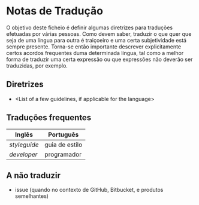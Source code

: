 # Notas de Tradução

O objetivo deste ficheio é definir algumas diretrizes para traduções efetuadas
por várias pessoas. Como devem saber, traduzir o que quer que seja de uma
língua para outra é traiçoeiro e uma certa subjetividade está sempre
presente. Torna-se então importante descrever explicitamente certos acordos
frequentes duma determinada língua, tal como a melhor forma de traduzir
uma certa expressão ou que expressões não deverão ser traduzidas, por exemplo.

## Diretrizes
- <List of a few guidelines, if applicable for the language>

## Traduções frequentes
Inglês | Português
-------|----------
_styleguide_ | guia de estilo
_developer_ | programador

## A não traduzir
- issue (quando no contexto de GitHub, Bitbucket, e produtos semelhantes)
